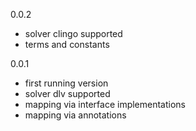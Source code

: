 0.0.2

- solver clingo supported
- terms and constants
  
0.0.1

- first running version
- solver dlv supported
- mapping via interface implementations
- mapping via annotations
